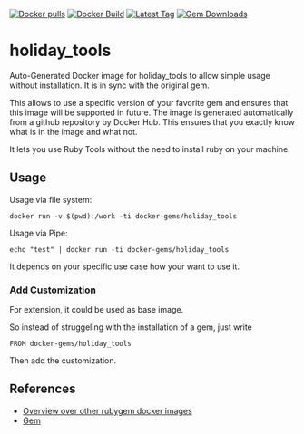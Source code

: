 [![Docker pulls](https://img.shields.io/docker/pulls/rubygem/holiday_tools.svg)](https://hub.docker.com/r/rubygem/holiday_tools/)
[![Docker Build](https://img.shields.io/docker/automated/rubygem/holiday_tools.svg)](https://hub.docker.com/r/rubygem/holiday_tools/)
[![Latest Tag](https://img.shields.io/github/tag/docker-rubygem/holiday_tools.svg)](https://hub.docker.com/r/rubygem/holiday_tools/)
[![Gem Downloads](https://img.shields.io/gem/dt/holiday_tools.svg)](https://rubygems.org/gems/holiday_tools/)
# holiday_tools

Auto-Generated Docker image for holiday_tools to allow simple usage without installation.
It is in sync with the original gem.

This allows to use a specific version of your favorite gem and ensures that this image will be supported in future.
The image is generated automatically from a github repository by Docker Hub.
This ensures that you exactly know what is in the image and what not.

It lets you use Ruby Tools without the need to install ruby on your machine.

## Usage

Usage via file system:

`docker run -v $(pwd):/work -ti docker-gems/holiday_tools`

Usage via Pipe:

`echo "test" | docker run -ti docker-gems/holiday_tools`

It depends on your specific use case how your want to use it.

### Add Customization

For extension, it could be used as base image.

So instead of struggeling with the installation of a gem, just write

`FROM docker-gems/holiday_tools`

Then add the customization.

## References

 - [Overview over other rubygem docker images](https://github.com/thinkbot/docker-rubygem)
 - [Gem](https://rubygems.org/gems/holiday_tools/)
